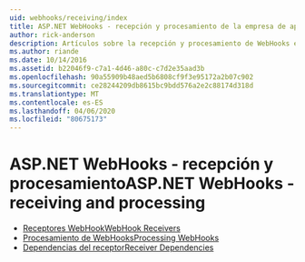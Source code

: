 ```yaml
---
uid: webhooks/receiving/index
title: ASP.NET WebHooks - recepción y procesamiento de la empresa de aplicaciones de WebHooks Microsoft Docs
author: rick-anderson
description: Artículos sobre la recepción y procesamiento de WebHooks en ASP.NET
ms.author: riande
ms.date: 10/14/2016
ms.assetid: b22046f9-c7a1-4d46-a80c-c7d2e35aad3b
ms.openlocfilehash: 90a55909b48aed5b6808cf9f3e95172a2b07c902
ms.sourcegitcommit: ce28244209db8615bc9bdd576a2e2c88174d318d
ms.translationtype: MT
ms.contentlocale: es-ES
ms.lasthandoff: 04/06/2020
ms.locfileid: "80675173"
---
```

# <a name="aspnet-webhooks---receiving-and-processing"></a><span data-ttu-id="b1788-103">ASP.NET WebHooks - recepción y procesamiento</span><span class="sxs-lookup"><span data-stu-id="b1788-103">ASP.NET WebHooks - receiving and processing</span></span>

* [<span data-ttu-id="b1788-104">Receptores WebHook</span><span class="sxs-lookup"><span data-stu-id="b1788-104">WebHook Receivers</span></span>](receivers.md)
* [<span data-ttu-id="b1788-105">Procesamiento de WebHooks</span><span class="sxs-lookup"><span data-stu-id="b1788-105">Processing WebHooks</span></span>](handlers.md)
* [<span data-ttu-id="b1788-106">Dependencias del receptor</span><span class="sxs-lookup"><span data-stu-id="b1788-106">Receiver Dependencies</span></span>](dependencies.md)
